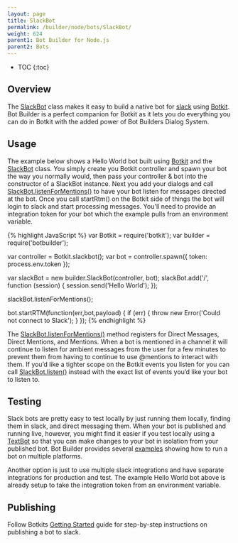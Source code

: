 ```yaml
---
layout: page
title: SlackBot
permalink: /builder/node/bots/SlackBot/
weight: 624
parent1: Bot Builder for Node.js
parent2: Bots
---
```


* TOC
{:toc}

## Overview
The [SlackBot](/sdkreference/nodejs/classes/_botbuilder_d_.slackbot.html) class makes it easy to build a native bot for [slack](https://slack.com/) using [Botkit](http://howdy.ai/botkit/).  Bot Builder is a perfect companion for Botkit as it lets you do everything you can do in Botkit with the added power of Bot Builders Dialog System.

## Usage
The example below shows a Hello World bot built using [Botkit](http://howdy.ai/botkit/) and the [SlackBot](/sdkreference/nodejs/classes/_botbuilder_d_.slackbot.html) class. You simply create you Botkit controller and spawn your bot the way you normally would, then pass your controller & bot into the constructor of a SlackBot instance.  Next you add your dialogs and call [SlackBot.listenForMentions()](/sdkreference/nodejs/classes/_botbuilder_d_.slackbot.html#listenformentions) to have your bot listen for messages directed at the bot. Once you call startRtm() on the Botkit side of things the bot will login to slack and start processing messages. You'll need to provide an integration token for your bot which the example pulls from an environment variable.
 
{% highlight JavaScript %}
var Botkit = require('botkit');
var builder = require('botbuilder');

var controller = Botkit.slackbot();
var bot = controller.spawn({
   token: process.env.token
});

var slackBot = new builder.SlackBot(controller, bot);
slackBot.add('/', function (session) {
   session.send('Hello World'); 
});

slackBot.listenForMentions();

bot.startRTM(function(err,bot,payload) {
  if (err) {
    throw new Error('Could not connect to Slack');
  }
});
{% endhighlight %}

The [SlackBot.listenForMentions()](/sdkreference/nodejs/classes/_botbuilder_d_.slackbot.html#listenformentions) method registers for Direct Messages, Direct Mentions, and Mentions. When a bot is mentioned in a channel it will continue to listen for ambient messages from the user for a few minutes to prevent them from having to continue to use @mentions to interact with them. If you’d like a tighter scope on the Botkit events you listen for you can call [SlackBot.listen()](/sdkreference/nodejs/classes/_botbuilder_d_.slackbot.html#listen) instead with the exact list of events you’d like your bot to listen to.

## Testing
Slack bots are pretty easy to test locally by just running them locally, finding them in slack, and direct messaging them.  When your bot is published and running live, however, you might find it easier if you test locally using a [TextBot](/builder/node/bots/TextBot/) so that you can make changes to your bot in isolation from your published bot. Bot Builder provides several [examples](/builder/node/guides/examples/) showing how to run a bot on multiple platforms. 

Another option is just to use multiple slack integrations and have separate integrations for production and test. The example Hello World bot above is already setup to take the integration token from an environment variable.

## Publishing
Follow Botkits [Getting Started](http://howdy.ai/botkit/docs/#getting-started) guide for step-by-step instructions on publishing a bot to slack.